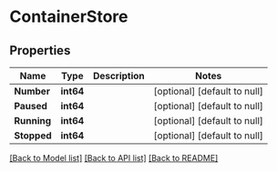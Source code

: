 # ContainerStore

## Properties
Name | Type | Description | Notes
------------ | ------------- | ------------- | -------------
**Number** | **int64** |  | [optional] [default to null]
**Paused** | **int64** |  | [optional] [default to null]
**Running** | **int64** |  | [optional] [default to null]
**Stopped** | **int64** |  | [optional] [default to null]

[[Back to Model list]](../README.md#documentation-for-models) [[Back to API list]](../README.md#documentation-for-api-endpoints) [[Back to README]](../README.md)


